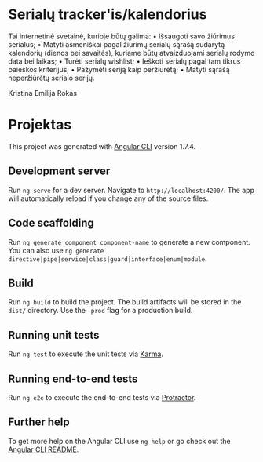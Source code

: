 # Serialų tracker'is/kalendorius

Tai internetinė svetainė, kurioje būtų galima:
•	Išsaugoti savo žiūrimus serialus;
•	Matyti asmeniškai pagal žiūrimų serialų sąrašą sudarytą kalendorių (dienos bei savaitės), kuriame būtų atvaizduojami serialų rodymo data bei laikas;
•	Turėti serialų wishlist;
•	Ieškoti serialų pagal tam tikrus paieškos kriterijus;
•	Pažymėti seriją kaip peržiūrėtą;
•	Matyti sąrašą neperžiūrėtų serialo serijų.

Kristina
Emilija
Rokas



# Projektas

This project was generated with [Angular CLI](https://github.com/angular/angular-cli) version 1.7.4.

## Development server

Run `ng serve` for a dev server. Navigate to `http://localhost:4200/`. The app will automatically reload if you change any of the source files.

## Code scaffolding

Run `ng generate component component-name` to generate a new component. You can also use `ng generate directive|pipe|service|class|guard|interface|enum|module`.

## Build

Run `ng build` to build the project. The build artifacts will be stored in the `dist/` directory. Use the `-prod` flag for a production build.

## Running unit tests

Run `ng test` to execute the unit tests via [Karma](https://karma-runner.github.io).

## Running end-to-end tests

Run `ng e2e` to execute the end-to-end tests via [Protractor](http://www.protractortest.org/).

## Further help

To get more help on the Angular CLI use `ng help` or go check out the [Angular CLI README](https://github.com/angular/angular-cli/blob/master/README.md).

